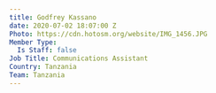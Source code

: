 ```yaml
---
title: Godfrey Kassano
date: 2020-07-02 18:07:00 Z
Photo: https://cdn.hotosm.org/website/IMG_1456.JPG
Member Type:
  Is Staff: false
Job Title: Communications Assistant
Country: Tanzania
Team: Tanzania
---
```



